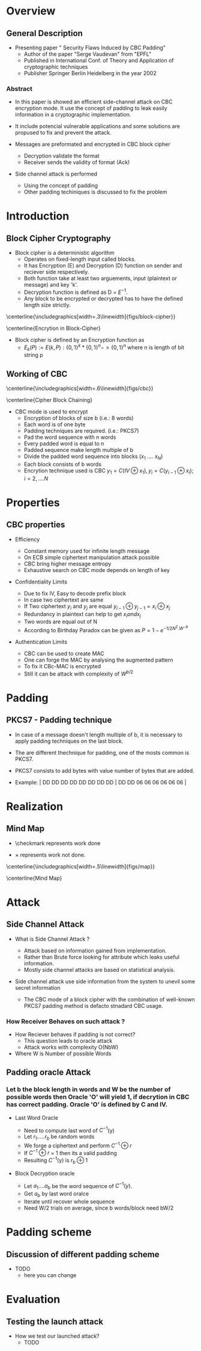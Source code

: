 # Overview


## General Description

* Presenting paper " Security Flaws Induced by CBC Padding"
    * Author of the paper "Serge Vaudevan" from "EPFL"
    * Published in International Conf. of Theory and Application of cryptographic techniques
    * Publisher Springer Berlin Heidelberg in the year 2002


### Abstract

* In this paper is showed an efficient side-channel attack on CBC encryption mode. It use the concept of padding to leak easily information in a cryptographic implementation.

* It include potencial vulnerable applications and some solutions are propused to fix and prevent the attack.

* Messages are preformated and encrypted in CBC block cipher
    * Decryption validate the format
    * Receiver sends the validity of format (Ack)

* Side channel attack is performed
    * Using the concept of padding
    * Other padding techiniques is discussed to fix
      the problem

# Introduction

## Block Cipher Cryptography

* Block cipher is a deterministic algorithm
    * Operates on fixed-length input called blocks.
    * It has Encryption (E) and Decryption (D) function on sender and reciever side respectively.
    * Both function take at least two arguements, input (plaintext or message) and key 'k'.
    * Decryption function is defined as D = $E^{-1}$.
    * Any block to be encrypted or decrypted has to have the defined length size strictly.

\centerline{\includegraphics[width=.3\linewidth]{figs/block-cipher}}

\centerline{Encrytion in Block-Cipher}

* Block cipher is defined by an Encryption function as
    * $E_k(P) := E(k,P) : \{0,1\}^k * \{0,1\}^n -> \{0,1\}^n$ where n is length of bit string p

## Working of CBC

\centerline{\includegraphics[width=.6\linewidth]{figs/cbc}}

\centerline{Cipher Block Chaining}


* CBC mode is used to encrypt
    * Encryption of blocks of size b (i.e.: 8 words)
    * Each word is of one byte
    * Padding techniques are required. (i.e.: PKCS7)
    * Pad the word sequence with n words
    * Every padded word is equal to n
    * Padded sequence make length multiple of b
    * Divide the padded word sequence into blocks ($x_1$ .... $x_N$)
    * Each block consists of b words
    * Encrytion technique used is CBC
$y_1 = C(IV \oplus x_1), y_i = C(y_{i-1} \oplus x_i); i = 2,.... N$

# Properties

## CBC properties

  * Efficiency
    * Constant memory used for infinite length message
    * On ECB simple ciphertext manipulation attack possible
    * CBC bring higher message entropy
    * Exhaustive search on CBC mode depends on length of key


  * Confidentiality Limits

    * Due to fix IV, Easy to decode prefix block
    * In case two ciphertext are same
    * If Two ciphertext $y_i$ and $y_j$ are equal
      $y_{i-1} \oplus y_{j-1} = x_i \oplus x_j$
    * Redundancy in plaintext can help to get $x_i and x_j$
    * Two words are equal out of N
    * According to Birthday Paradox can be given as
      $P = 1 - e^{-1/2N^2.W^{-b}}$

  * Authentication Limits
    * CBC can be used to create MAC
    * One can forge the MAC by analysing the augmented pattern
    * To fix it CBc-MAC is encrypted
    * Still it can be attack with complexity of $W^{b/2}$

# Padding

## PKCS7 - Padding technique

* In case of a message doesn't length multiple of b, it is necessary to apply padding techniques on the last block.

* The are different thechnique for padding, one of the mosts common is PKCS7.

* PKCS7 consists to add bytes with value number of bytes that are added.

* Example:
| DD DD DD DD DD DD DD DD | DD DD 06 06 06 06 06 06 |

    <!--- * add pauses -->
    <!--- * check `pdfpc` -->
<!--- * NOTE: 20-22 min talk + 5 min Q&A -->

# Realization

## Mind Map

* \checkmark represents work done

* $\times$ represents work not done.

\centerline{\includegraphics[width=.5\linewidth]{figs/map}}

\centerline{Mind Map}


#  Attack

## Side Channel Attack

* What is Side Channel Attack ?
    * Attack based on information gained from implementation.
    * Rather than Brute force looking for attribute which leaks useful information.
    * Mostly side channel attacks are based on statistical analysis.

* Side channel attack use side information from the system to unevil some secret information
    * The CBC mode of a block cipher with the combination of well-known PKCS7 padding method
is defacto stnadard CBC usage.

### How Receiver Behaves on such attack ?

* How Reciever behaves if padding is not correct?
    * This question leads to oracle attack
    * Attack works with complexity O(NbW)
* Where W is Number of possible Words


## Padding oracle Attack

### Let b the block length in words and W be the number of possible words then Oracle 'O' will yield 1, if decrytion in CBC has correct padding. Oracle 'O' is defined by C and IV.

  * Last Word Oracle
    * Need to compute last word of $C^{-1}$(y)
    * Let $r_1.....r_b$ be random words
    * We forge a ciphertext and perform $C^{-1} \oplus r$
    * If $C^{-1} \oplus r$ = 1 then its a valid padding
    * Resulting $C^{-1}$(y) is $r_b \oplus 1$

  * Block Decryption oracle
    * Let $a_1....a_b$ be the word sequence of $C^{-1}(y)$.
    * Get $a_b$ by last word  oralce
    * Iterate until recover whole sequence
    * Need W/2 trials on average, since b words/block need bW/2

# Padding scheme

## Discussion of different padding scheme

  * TODO
    * here you can change

# Evaluation

## Testing the launch attack

* How we test our launched attack?
    * TODO
